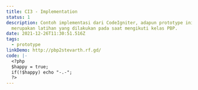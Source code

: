 ```yaml
---
title: CI3 - Implementation
status: 1
description: Contoh implementasi dari CodeIgniter, adapun prototype ini
  merupakan latihan yang dilakukan pada saat mengikuti kelas PBP.
date: 2021-12-26T11:30:51.516Z
tags:
  - prototype
linkDemo: http://pbp2stevarth.rf.gd/
code: |-
  <?php
  $happy = true;
  if(!$happy) echo "-.-";
  ?>
---
```

